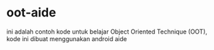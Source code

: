 # oot-aide
ini adalah contoh kode untuk belajar Object Oriented Technique (OOT), kode ini dibuat menggunakan android aide
